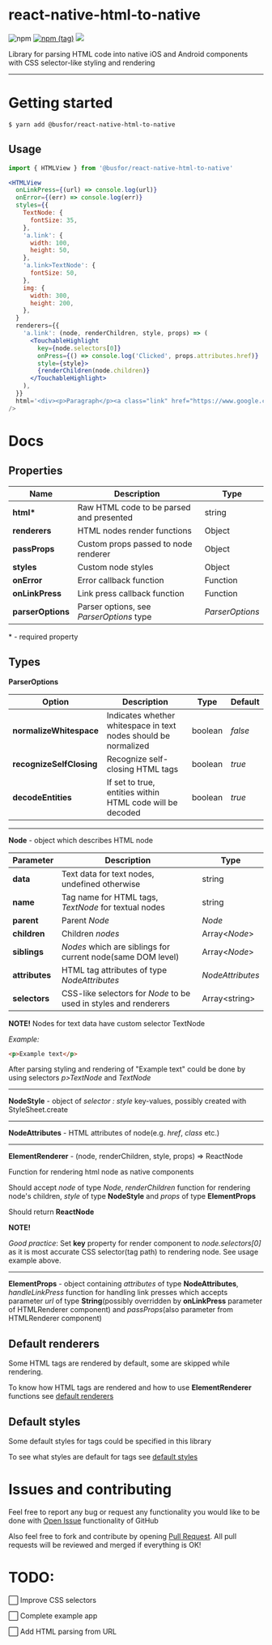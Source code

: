 # react-native-html-to-native

![npm](https://img.shields.io/npm/dw/@busfor/react-native-html-to-native?style=for-the-badge)
[![npm (tag)](https://img.shields.io/npm/v/@busfor/react-native-html-to-native/latest?style=for-the-badge)](https://www.npmjs.com/package/@busfor/react-native-html-to-native)
![](https://img.shields.io/npm/types/typescript?style=for-the-badge)

Library for parsing HTML code into native iOS and Android components with CSS selector-like styling and rendering

---

# Getting started

`$ yarn add @busfor/react-native-html-to-native`

## Usage

```javascript
import { HTMLView } from '@busfor/react-native-html-to-native'
```

```jsx
<HTMLView
  onLinkPress={(url) => console.log(url)}
  onError={(err) => console.log(err)}
  styles={{
    TextNode: {
      fontSize: 35,
    },
    'a.link': {
      width: 100,
      height: 50,
    },
    'a.link>TextNode': {
      fontSize: 50,
    },
    img: {
      width: 300,
      height: 200,
    },
  }
  renderers={{
    'a.link': (node, renderChildren, style, props) => (
      <TouchableHighlight
        key={node.selectors[0]}
        onPress={() => console.log('Clicked', props.attributes.href)}
        style={style}>
        {renderChildren(node.children)}
      </TouchableHighlight>
    ),
  }}
  html='<div><p>Paragraph</p><a class="link" href="https://www.google.com/">Link</a><img src="https://miro.medium.com/max/1200/1*mk1-6aYaf_Bes1E3Imhc0A.jpeg"/>'
/>
```

# Docs

## Properties

| Name              | Description                              | Type            |
| ----------------- | ---------------------------------------- | --------------- |
| **html\***        | Raw HTML code to be parsed and presented | string          |
| **renderers**     | HTML nodes render functions              | Object          |
| **passProps**     | Custom props passed to node renderer     | Object          |
| **styles**        | Custom node styles                       | Object          |
| **onError**       | Error callback function                  | Function        |
| **onLinkPress**   | Link press callback function             | Function        |
| **parserOptions** | Parser options, see _ParserOptions_ type | _ParserOptions_ |

\* - required property

## Types

**ParserOptions**

| Option                   | Description                                                     | Type    | Default |
| ------------------------ | --------------------------------------------------------------- | ------- | ------- |
| **normalizeWhitespace**  | Indicates whether whitespace in text nodes should be normalized | boolean | _false_ |
| **recognizeSelfClosing** | Recognize self-closing HTML tags                                | boolean | _true_  |
| **decodeEntities**       | If set to true, entities within HTML code will be decoded       | boolean | _true_  |

---

**Node** - object which describes HTML node

| Parameter      | Description                                                      | Type             |
| -------------- | ---------------------------------------------------------------- | ---------------- |
| **data**       | Text data for text nodes, undefined otherwise                    | string           |
| **name**       | Tag name for HTML tags, _TextNode_ for textual nodes             | string           |
| **parent**     | Parent _Node_                                                    | _Node_           |
| **children**   | Children _nodes_                                                 | Array<_Node_>    |
| **siblings**   | _Nodes_ which are siblings for current node(same DOM level)      | Array<_Node_>    |
| **attributes** | HTML tag attributes of type _NodeAttributes_                     | _NodeAttributes_ |
| **selectors**  | CSS-like selectors for _Node_ to be used in styles and renderers | Array\<string>   |

**NOTE!** Nodes for text data have custom selector TextNode

_Example:_

```html
<p>Example text</p>
```

After parsing styling and rendering of "Example text" could be done by using selectors _p>TextNode_ and _TextNode_

---

**NodeStyle** - object of _selector : style_ key-values, possibly created with StyleSheet.create

---

**NodeAttributes** - HTML attributes of node(e.g. _href_, _class_ etc.)

---

**ElementRenderer** - (node, renderChildren, style, props) => ReactNode

Function for rendering html node as native components

Should accept _node_ of type _Node_, _renderChildren_ function for rendering node's children, _style_ of type **NodeStyle** and _props_ of type **ElementProps**

Should return **ReactNode**

**NOTE!**

_Good practice_: Set **key** property for render component to _node.selectors[0]_ as it is most accurate CSS selector(tag path) to rendering node. See usage example above.

---

**ElementProps** - object containing _attributes_ of type **NodeAttributes**, _handleLinkPress_ function for handling link presses which accepts parameter _url_ of type **String**(possibly overridden by **onLinkPress** parameter of HTMLRenderer component) and _passProps_(also parameter from HTMLRenderer component)

## Default renderers

Some HTML tags are rendered by default, some are skipped while rendering.

To know how HTML tags are rendered and how to use **ElementRenderer** functions see [default renderers](src/defaults/renderers.tsx)

## Default styles

Some default styles for tags could be specified in this library

To see what styles are default for tags see [default styles](src/defaults/styles.ts)

# Issues and contributing

Feel free to report any bug or request any functionality you would like to be done with [Open Issue](https://github.com/busfor/react-native-html-to-native/issues/new) functionality of GitHub

Also feel free to fork and contribute by opening [Pull Request](https://github.com/busfor/react-native-html-to-native/compare). All pull requests will be reviewed and merged if everything is OK!

# TODO:

⬜️ Improve CSS selectors

⬜️ Complete example app

⬜️ Add HTML parsing from URL
